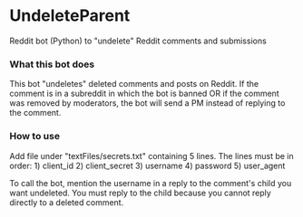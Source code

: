 # UndeleteParent
Reddit bot (Python) to "undelete" Reddit comments and submissions

### What this bot does
This bot "undeletes" deleted comments and posts on Reddit. If the comment is in a subreddit in which the bot is banned OR if the comment was removed by moderators, the bot will send a PM instead of replying to the comment.

### How to use
Add file under "textFiles/secrets.txt" containing 5 lines. The lines must be in order: 1) client_id 2) client_secret 3) username 4) password 5) user_agent

To call the bot, mention the username in a reply to the comment's child you want undeleted. You must reply to the child because you cannot reply directly to a deleted comment.

